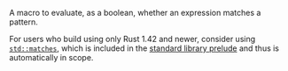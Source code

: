 A macro to evaluate, as a boolean, whether an expression matches a pattern.

For users who build using only Rust 1.42 and newer, consider using [`std::matches`], which
is included in the [standard library prelude] and thus is automatically in scope.

[`std::matches`]: core::matches
[standard library prelude]: https://doc.rust-lang.org/stable/reference/names/preludes.html
